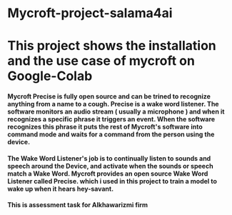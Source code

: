 # Mycroft-project-salama4ai
# **This project shows the installation and the use case of mycroft on Google-Colab**

#### Mycroft Precise is fully open source and can be trined to recognize anything from a name to a cough. Precise is a wake word listener. The software monitors an audio stream ( usually a microphone ) and when it recognizes a specific phrase it triggers an event. When the software recognizes this phrase it puts the rest of Mycroft's software into command mode and waits for a command from the person using the device.

#### The Wake Word Listener's job is to continually listen to sounds and speech around the Device, and activate when the sounds or speech match a Wake Word. Mycroft provides an open source Wake Word Listener called Precise. which i used in this project to train a model to wake up when it hears hey-savant.
#### This is assessment task for Alkhawarizmi firm
